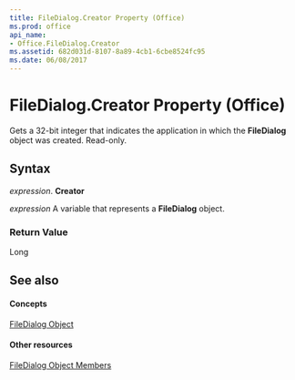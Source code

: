 ```yaml
---
title: FileDialog.Creator Property (Office)
ms.prod: office
api_name:
- Office.FileDialog.Creator
ms.assetid: 682d031d-8107-8a89-4cb1-6cbe8524fc95
ms.date: 06/08/2017
---
```



# FileDialog.Creator Property (Office)

Gets a 32-bit integer that indicates the application in which the **FileDialog** object was created. Read-only.


## Syntax

 _expression_. **Creator**

 _expression_ A variable that represents a **FileDialog** object.


### Return Value

Long


## See also


#### Concepts


[FileDialog Object](filedialog-object-office.md)
#### Other resources


[FileDialog Object Members](filedialog-members-office.md)

